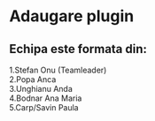 # Adaugare plugin

## Echipa este formata din:
1.Stefan Onu (Teamleader) <br/>
2.Popa Anca <br/>
3.Unghianu Anda <br/>
4.Bodnar Ana Maria <br/>
5.Carp/Savin Paula
